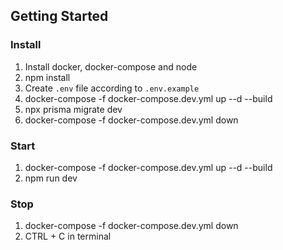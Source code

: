 ## Getting Started

### Install

1. Install docker, docker-compose and node
2. npm install
3. Create `.env` file according to `.env.example`
4. docker-compose -f docker-compose.dev.yml up --d --build
5. npx prisma migrate dev
6. docker-compose -f docker-compose.dev.yml down

### Start

1. docker-compose -f docker-compose.dev.yml up --d --build
2. npm run dev

### Stop

1. docker-compose -f docker-compose.dev.yml down
2. CTRL + C in terminal
